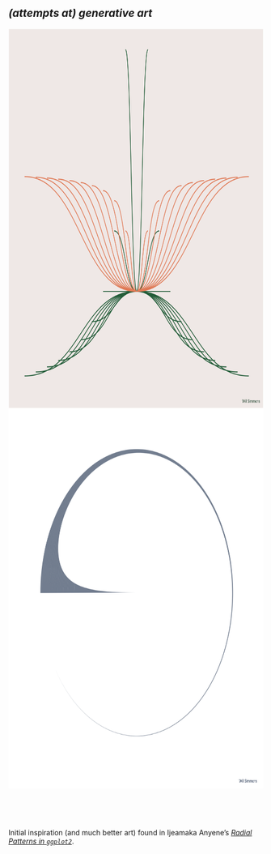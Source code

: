 
## *(attempts at) generative art*

<img src="drafts/prompt2_piece1.png" style="height:50% width:50%" align="middle" width = "750" height = "750">

<br>

<img src="drafts/prompt1_piece3.png" style="height:50% width:50%" align="middle" width = "750" height = "750">

<br> <br> <br>

Initial inspiration (and much better art) found in Ijeamaka Anyene’s
[*Radial Patterns in
`ggplot2`*](https://ijeamaka-anyene.netlify.app/posts/2021-01-04-radial-patterns-in-ggplot2/).
